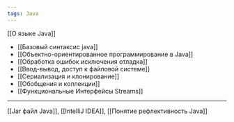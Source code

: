 ```yaml
---
tags: Java 
--- 
```

[[О языке Java]]
 - [[Базовый синтаксис java]]
 - [[Объектно-ориентированное программирование в Java]]
 - [[Обработка ошибок исключения отладка]]
 - [[Ввод-вывод, доступ к файловой системе]]
 - [[Сериализация и клонирование]]
 - [[Обобщения и коллекции]]
 - [[Функциональные Интерфейсы  Streams]]

---
[[Jar файл Java]], [[IntelliJ IDEA]], [[Понятие рефлективность Java]]



